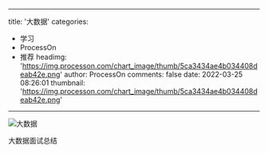 
---
title: '大数据'
categories: 
 - 学习
 - ProcessOn
 - 推荐
headimg: 'https://img.processon.com/chart_image/thumb/5ca3434ae4b034408deab42e.png'
author: ProcessOn
comments: false
date: 2022-03-25 08:26:01
thumbnail: 'https://img.processon.com/chart_image/thumb/5ca3434ae4b034408deab42e.png'
---

<div>   
<img class="thumb" alt="大数据" src="https://img.processon.com/chart_image/thumb/5ca3434ae4b034408deab42e.png" referrerpolicy="no-referrer">
<p>大数据面试总结</p>  
</div>
            